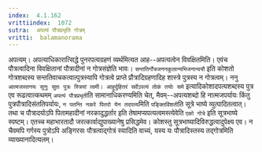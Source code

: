 ```yaml
---
index:  4.1.162
vrittiindex:  1072
sutra:  अपत्यं पौत्रप्रभृति गोत्रम्
vritti:  balamanorama 
---
```


अपत्यम्। अपत्याधिकारात्सिद्धे पुनरपत्यग्रहणं व्यर्थमित्यत आह--अपत्यत्वेन विवक्षितमिति। एवंच पौत्रत्वादिना विवक्षितानां पौत्रादीनां न गोत्रसंज्ञेति भावः। `सन्ततिर्गोत्रजननकुलान्यभिजनान्वयौ` इति कोशतो गोत्रशब्दस्य सन्ततिवाचकत्वात्पुत्रस्यापि गोत्रत्वे प्राप्ते प्रौत्रादिग्रहणादिह शास्त्रे पुत्रस्य न गोत्रत्वम्। ननु `आत्मजस्तनयः सूनुः सुतः पुत्रः स्त्रियां त्वमी। आहुर्दुहितरं सर्वेऽपत्यं तोकं तयोः समे` इत्यादिकोशादपत्यशब्दस्य पुत्र एव रूढत्वात्कथमम् `अपत्यं पौत्रप्रभृती`ति सामानाधिकरण्यमिति चेत्, मैवम्--अपत्यशब्दो हि नात्मजपर्यायः किंतु पुत्रपौत्रादिसंततिपर्यायः, `न पतन्ति नकरे पितरो येन तदपत्य`मिति `पङ्क्तिविंशती`ति सूत्रे भाष्ये व्युत्पादितत्वात्। तथा च पौत्रादयोऽपि पितामहादीनां नरकादुद्धर्तार इति तेषामप्यपत्यत्वमस्त्येवेति `एको गोत्रे` इति सूत्रभाष्ये स्पष्टम्। एतच्च महाभारतादौ जरत्कार्वाद्युपाख्यानेषु प्रसिद्धमेव। कोशस्तु सूत्रभाष्यादिविरुद्धत्वादुपेक्ष्य एव। न चैवमपि गर्गस्य पुत्रोऽपि अङ्गिरसः पौत्रत्वाद्गोत्रं स्यादिति वाच्यं, यस्य यः पौत्रादिस्तस्य तद्गोत्रमिति व्याख्यानादित्यलम्।

